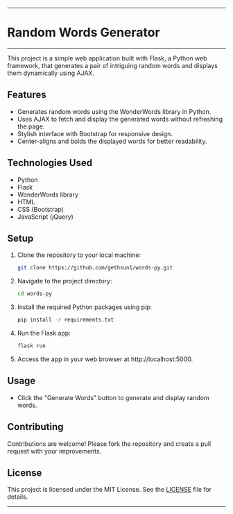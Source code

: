 ----

# Random Words Generator
----

This project is a simple web application built with Flask, a Python web framework, that generates a pair of intriguing random words and displays them dynamically using AJAX.

## Features
- Generates random words using the WonderWords library in Python.
- Uses AJAX to fetch and display the generated words without refreshing the page.
- Stylish interface with Bootstrap for responsive design.
- Center-aligns and bolds the displayed words for better readability.

## Technologies Used
- Python
- Flask
- WonderWords library
- HTML
- CSS (Bootstrap)
- JavaScript (jQuery)

## Setup
1. Clone the repository to your local machine:
   ```bash
   git clone https://github.com/gethsun1/words-py.git
   ```
2. Navigate to the project directory:
   ```bash
   cd words-py
   ```
3. Install the required Python packages using pip:
   ```bash
   pip install -r requirements.txt
   ```
4. Run the Flask app:
   ```bash
   flask run
   ```
5. Access the app in your web browser at http://localhost:5000.

## Usage
- Click the "Generate Words" button to generate and display random words.

## Contributing
Contributions are welcome! Please fork the repository and create a pull request with your improvements.

## License
This project is licensed under the MIT License. See the [LICENSE](LICENSE) file for details.

----
